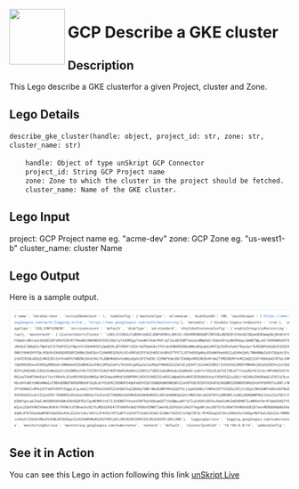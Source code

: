 [<img align="left" src="https://unskript.com/assets/favicon.png" width="100" height="100" style="padding-right: 5px">](https://unskript.com/assets/favicon.png) 
<h1>GCP Describe a GKE cluster</h1>

## Description
This Lego describe a GKE clusterfor a given Project, cluster and Zone.

## Lego Details

    describe_gke_cluster(handle: object, project_id: str, zone: str, cluster_name: str)

        handle: Object of type unSkript GCP Connector
        project_id: String GCP Project name
        zone: Zone to which the cluster in the project should be fetched.
        cluster_name: Name of the GKE cluster.


## Lego Input
 project:  GCP Project name eg. "acme-dev"
 zone: GCP Zone eg. "us-west1-b"
 cluster_name: cluster Name

## Lego Output
Here is a sample output.

<img src="./1.png">



## See it in Action

You can see this Lego in action following this link [unSkript Live](https://us.app.unskript.io)

